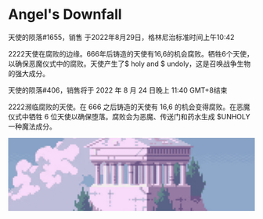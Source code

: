 # Angel's Downfall

天使的陨落#1655，销售 于2022年8月29日，格林尼治标准时间上午10:42 

2222天使在腐败的边缘。666年后铸造的天使有16,6的机会腐败。牺牲6个天使，以确保恶魔仪式中的腐败。天使产生了$ holy and $ undoly，这是召唤战争生物的强大成分。

天使的陨落#406，销售将于 2022 年 8 月 24 日晚上 11:40 GMT+8结束 

2222濒临腐败的天使。在 666 之后铸造的天使有 16,6 的机会变得腐败。在恶魔仪式中牺牲 6 位天使以确保堕落。腐败会为恶魔、传送门和药水生成 $UNHOLY 一种魔法成分。

![WX20220822-153636@2x](WX20220822-153636@2x.png)
